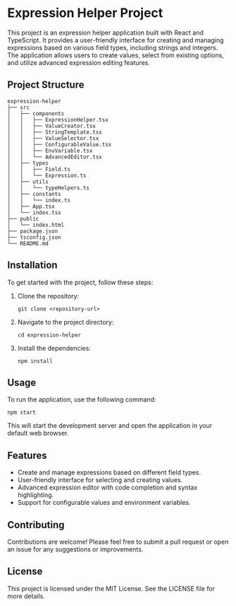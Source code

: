 # Expression Helper Project

This project is an expression helper application built with React and TypeScript. It provides a user-friendly interface for creating and managing expressions based on various field types, including strings and integers. The application allows users to create values, select from existing options, and utilize advanced expression editing features.

## Project Structure

```
expression-helper
├── src
│   ├── components
│   │   ├── ExpressionHelper.tsx
│   │   ├── ValueCreator.tsx
│   │   ├── StringTemplate.tsx
│   │   ├── ValueSelector.tsx
│   │   ├── ConfigurableValue.tsx
│   │   ├── EnvVariable.tsx
│   │   └── AdvancedEditor.tsx
│   ├── types
│   │   ├── Field.ts
│   │   └── Expression.ts
│   ├── utils
│   │   └── typeHelpers.ts
│   ├── constants
│   │   └── index.ts
│   ├── App.tsx
│   └── index.tsx
├── public
│   └── index.html
├── package.json
├── tsconfig.json
└── README.md
```

## Installation

To get started with the project, follow these steps:

1. Clone the repository:
   ```
   git clone <repository-url>
   ```

2. Navigate to the project directory:
   ```
   cd expression-helper
   ```

3. Install the dependencies:
   ```
   npm install
   ```

## Usage

To run the application, use the following command:
```
npm start
```

This will start the development server and open the application in your default web browser.

## Features

- Create and manage expressions based on different field types.
- User-friendly interface for selecting and creating values.
- Advanced expression editor with code completion and syntax highlighting.
- Support for configurable values and environment variables.

## Contributing

Contributions are welcome! Please feel free to submit a pull request or open an issue for any suggestions or improvements.

## License

This project is licensed under the MIT License. See the LICENSE file for more details.